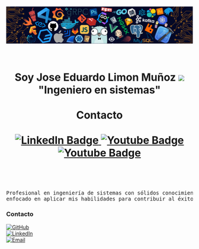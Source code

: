 <p align="center"><img src="https://raw.githubusercontent.com/KevinPatel04/KevinPatel04/master/header.png"></p><br>
<h1 align="center">  Soy Jose Eduardo Limon Muñoz <img src="https://media.giphy.com/media/hvRJCLFzcasrR4ia7z/giphy.gif" width="35">
  <br>
"Ingeniero en sistemas"
<br><br>
Contacto
  <br><br>
<div id="badges">
<a href="https://www.linkedin.com/in/shaunak-chandra-6b3363215/](https://www.linkedin.com/in/limoneduardo/">
  <img src="https://img.shields.io/badge/LinkedIn-blue?style=for-the-badge&logo=linkedin&logoColor=white" alt="LinkedIn Badge"/>
</a>
<a href="https://www.instagram.com/eduardo_limon.31/">
  <img src="https://img.shields.io/badge/Instagram-red?style=for-the-badge&logo=instagram&logoColor=white" alt="Youtube Badge"/>
</a>
<a href="mailto:pepetazlimon23@gmail.com"">
  <img src="https://img.shields.io/badge/Gmail-white?style=for-the-badge&logo=gmail&logoColor=red" alt="Youtube Badge"/>
</a>

</div>
<br>
</h1>
<br>
<pre>
Profesional en ingeniería de sistemas con sólidos conocimientos en programación y desarrollo de soluciones tecnológicas,<br>enfocado en aplicar mis habilidades para contribuir al éxito de proyectos y organizaciones.
</pre>



### Contacto

[![GitHub](https://img.shields.io/badge/GitHub-181717?style=for-the-badge&logo=github&logoColor=white)](https://github.com/Limon6912)  
[![LinkedIn](https://img.shields.io/badge/LinkedIn-0A66C2?style=for-the-badge&logo=linkedin&logoColor=white)](https://www.linkedin.com/in/limoneduardo/)  
[![Email](https://img.shields.io/badge/Correo-D14836?style=for-the-badge&logo=gmail&logoColor=white)](mailto:pepetazlimon23@gmail.com)
